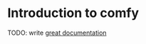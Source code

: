 # Introduction to comfy

TODO: write [great documentation](http://jacobian.org/writing/what-to-write/)
